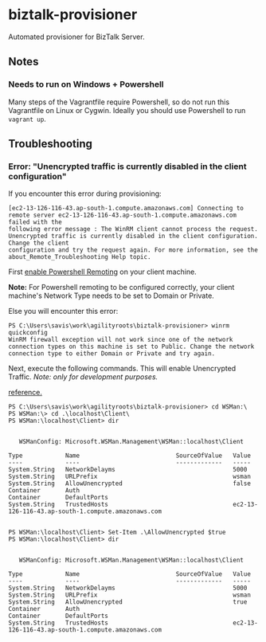 # biztalk-provisioner
Automated provisioner for BizTalk Server.

## Notes

### Needs to run on Windows + Powershell

Many steps of the Vagrantfile require Powershell, so do not run this Vagrantfile on Linux or Cygwin. Ideally you should use Powershell to run `vagrant up`.

## Troubleshooting

### Error: "Unencrypted traffic is currently disabled in the client configuration"

If you encounter this error during provisioning:

```
[ec2-13-126-116-43.ap-south-1.compute.amazonaws.com] Connecting to remote server ec2-13-126-116-43.ap-south-1.compute.amazonaws.com failed with the
following error message : The WinRM client cannot process the request. Unencrypted traffic is currently disabled in the client configuration. Change the client
configuration and try the request again. For more information, see the about_Remote_Troubleshooting Help topic.
```

First [enable Powershell Remoting](https://technet.microsoft.com/en-us/library/ff700227.aspx) on your client machine.

**Note:** For Powershell remoting to be configured correctly, your client machine's Network Type needs to be set to Domain or Private.

Else you will encounter this error:

```
PS C:\Users\savis\work\agilityroots\biztalk-provisioner> winrm quickconfig
WinRM firewall exception will not work since one of the network connection types on this machine is set to Public. Change the network connection type to either Domain or Private and try again.
```

Next, execute the following commands. This will enable Unencrypted Traffic. *Note: only for development purposes.*

[reference.](https://stackoverflow.com/a/1473707/682912)

```
PS C:\Users\savis\work\agilityroots\biztalk-provisioner> cd WSMan:\
PS WSMan:\> cd .\localhost\Client\
PS WSMan:\localhost\Client> dir


   WSManConfig: Microsoft.WSMan.Management\WSMan::localhost\Client

Type            Name                           SourceOfValue   Value
----            ----                           -------------   -----
System.String   NetworkDelayms                                 5000
System.String   URLPrefix                                      wsman
System.String   AllowUnencrypted                               false
Container       Auth
Container       DefaultPorts
System.String   TrustedHosts                                   ec2-13-126-116-43.ap-south-1.compute.amazonaws.com


PS WSMan:\localhost\Client> Set-Item .\AllowUnencrypted $true
PS WSMan:\localhost\Client> dir


   WSManConfig: Microsoft.WSMan.Management\WSMan::localhost\Client

Type            Name                           SourceOfValue   Value
----            ----                           -------------   -----
System.String   NetworkDelayms                                 5000
System.String   URLPrefix                                      wsman
System.String   AllowUnencrypted                               true
Container       Auth
Container       DefaultPorts
System.String   TrustedHosts                                   ec2-13-126-116-43.ap-south-1.compute.amazonaws.com
```
